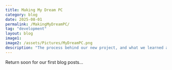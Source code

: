 ```yaml
---
title: Making My Dream PC
category: blog
date: 2025-08-01
permalink: /MakingMyDreamPC/
tag: "development"
layout: blog
image1: 
image2: /assets/Pictures/MyDreamPC.png
description: "The process behind our new project, and what we learned along the way. Includes a look at our tools and shading pipeline."
---
```

Return soon for our first blog posts...

